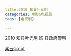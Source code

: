 ```yaml
---
title:2010 知县叶光明
categories: 电影&电视剧
tags: [电视剧]

---
```


2010 知县叶光明 饰 县政府警察

 [栾云平cut](https://www.bilibili.com/video/BV1nb411q7Zk?p=1)

